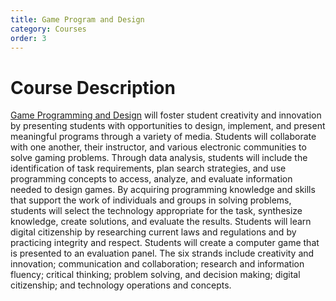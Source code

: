 ```yaml
---
title: Game Program and Design
category: Courses
order: 3
---
```


# Course Description

[Game Programming and Design](https://texreg.sos.state.tx.us/public/readtac$ext.TacPage?sl=R&app=9&p_dir=&p_rloc=&p_tloc=&p_ploc=&pg=1&p_tac=&ti=19&pt=2&ch=127&rl=767) will foster student creativity and innovation by presenting students with opportunities to design, implement, and present meaningful programs through a variety of media. Students will collaborate with one another, their instructor, and various electronic communities to solve gaming problems. Through data analysis, students will include the identification of task requirements, plan search strategies, and use programming concepts to access, analyze, and evaluate information needed to design games. By acquiring programming knowledge and skills that support the work of individuals and groups in solving problems, students will select the technology appropriate for the task, synthesize knowledge, create solutions, and evaluate the results. Students will learn digital citizenship by researching current laws and regulations and by practicing integrity and respect. Students will create a computer game that is presented to an evaluation panel. The six strands include creativity and innovation; communication and collaboration; research and information fluency; critical thinking; problem solving, and decision making; digital citizenship; and technology operations and concepts.

